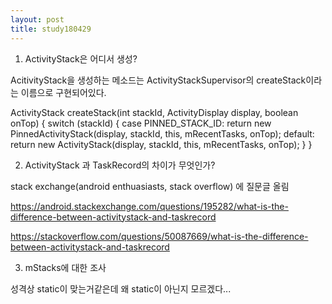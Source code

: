 ```yaml
---
layout: post
title: study180429
---
```



1. ActivityStack은 어디서 생성?

AcitivityStack을 생성하는 메소드는 ActivityStackSupervisor의 createStack이라는 이름으로 구현되어있다. 

ActivityStack createStack(int stackId, ActivityDisplay display, boolean onTop) { 
    switch (stackId) { 
        case PINNED_STACK_ID: 
            return new PinnedActivityStack(display, stackId, this, mRecentTasks, onTop); 
        default: 
            return new ActivityStack(display, stackId, this, mRecentTasks, onTop); 
    } 
}

2. ActivityStack 과 TaskRecord의 차이가 무엇인가?

stack exchange(android enthuasiasts, stack overflow) 에 질문글 올림

https://android.stackexchange.com/questions/195282/what-is-the-difference-between-activitystack-and-taskrecord

https://stackoverflow.com/questions/50087669/what-is-the-difference-between-activitystack-and-taskrecord

3. mStacks에 대한 조사

성격상 static이 맞는거같은데 왜 static이 아닌지 모르겠다...
